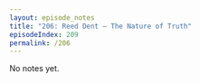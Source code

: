 ```yaml
---
layout: episode_notes
title: "206: Reed Dent — The Nature of Truth"
episodeIndex: 209
permalink: /206
---
```

No notes yet.
